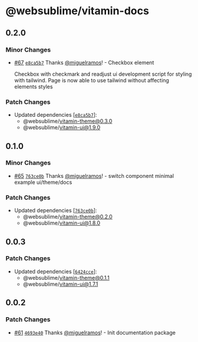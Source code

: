 # @websublime/vitamin-docs

## 0.2.0

### Minor Changes

- [#67](https://github.com/websublime/vitamin/pull/67) [`e8ca5b7`](https://github.com/websublime/vitamin/commit/e8ca5b75901044e4d9c5ab67b215452c9be2d5cd) Thanks [@miguelramos](https://github.com/miguelramos)! - Checkbox element

  Checkbox with checkmark and readjust ui development script for styling with tailwind. Page is now able to use tailwind without affecting elements styles

### Patch Changes

- Updated dependencies [[`e8ca5b7`](https://github.com/websublime/vitamin/commit/e8ca5b75901044e4d9c5ab67b215452c9be2d5cd)]:
  - @websublime/vitamin-theme@0.3.0
  - @websublime/vitamin-ui@1.9.0

## 0.1.0

### Minor Changes

- [#65](https://github.com/websublime/vitamin/pull/65) [`763ce0b`](https://github.com/websublime/vitamin/commit/763ce0b2be1ceaa3c5126937d7ed8dfbf5119e08) Thanks [@miguelramos](https://github.com/miguelramos)! - switch component minimal example ui/theme/docs

### Patch Changes

- Updated dependencies [[`763ce0b`](https://github.com/websublime/vitamin/commit/763ce0b2be1ceaa3c5126937d7ed8dfbf5119e08)]:
  - @websublime/vitamin-theme@0.2.0
  - @websublime/vitamin-ui@1.8.0

## 0.0.3

### Patch Changes

- Updated dependencies [[`6424cce`](https://github.com/websublime/vitamin/commit/6424cce13006cf4ab86096764974bb519ba0850f)]:
  - @websublime/vitamin-theme@0.1.1
  - @websublime/vitamin-ui@1.7.1

## 0.0.2

### Patch Changes

- [#61](https://github.com/websublime/vitamin/pull/61) [`4693e40`](https://github.com/websublime/vitamin/commit/4693e400aa7daf0b85e9863935cb598577916d09) Thanks [@miguelramos](https://github.com/miguelramos)! - Init documentation package
